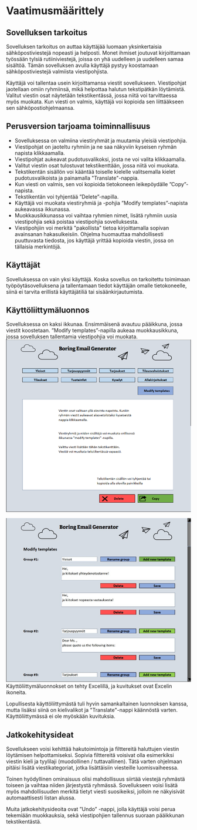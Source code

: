 # Vaatimusmäärittely

## Sovelluksen tarkoitus

Sovelluksen tarkoitus on auttaa käyttäjää luomaan yksinkertaisia sähköpostiviestejä nopeasti ja helposti. Monet ihmiset joutuvat kirjoittamaan työssään tylsiä rutiiniviestejä, joissa on yhä uudelleen ja uudelleen samaa sisältöä. Tämän sovelluksen avulla käyttäjä pystyy koostamaan sähköpostiviestejä valmiista viestipohjista.

Käyttäjä voi tallentaa usein kirjoittamansa viestit sovellukseen. Viestipohjat jaotellaan omiin ryhmiinsä, mikä helpottaa halutun tekstipätkän löytämistä. Valitut viestin osat näytetään tekstikentässä, jossa niitä voi tarvittaessa myös muokata. Kun viesti on valmis, käyttäjä voi kopioida sen liittääkseen sen sähköpostiohjelmaansa.


## Perusversion tarjoama toiminnallisuus
-	Sovelluksessa on valmiina viestiryhmät ja muutamia yleisiä viestipohjia.
-	Viestipohjat on jaoteltu ryhmiin ja ne saa näkyviin kyseisen ryhmän napista klikkaamalla.  
-	Viestipohjat aukeavat pudotusvalikoksi, josta ne voi valita klikkaamalla.
-	Valitut viestin osat tulostuvat tekstikenttään, jossa niitä voi muokata.
-	Tekstikentän sisällön voi kääntää toiselle kielelle valitsemalla kielet pudotusvalikoista ja painamalla "Translate"-nappia.
-	Kun viesti on valmis, sen voi kopioida tietokoneen leikepöydälle ”Copy”-napista.
-	Tekstikentän voi tyhjentää ”Delete”-napilla.
-	Käyttäjä voi muokata viestiryhmiä ja -pohjia ”Modify templates”-napista aukeavassa ikkunassa.
-	Muokkausikkunassa voi vaihtaa ryhmien nimet, lisätä ryhmiin uusia viestipohjia sekä poistaa viestipohjia sovelluksesta.
- Viestipohjiin voi merkitä "pakollista" tietoa kirjoittamalla sopivan avainsanan hakasulkeisiin. Ohjelma huomauttaa mahdollisesti puuttuvasta tiedosta, jos käyttäjä yrittää kopioida viestin, jossa on tällaisia merkintöjä.


## Käyttäjät
Sovelluksessa on vain yksi käyttäjä. Koska sovellus on tarkoitettu toimimaan työpöytäsovelluksena ja tallentamaan tiedot käyttäjän omalle tietokoneelle, siinä ei tarvita erillistä käyttäjätiliä tai sisäänkirjautumista.


## Käyttöliittymäluonnos
Sovelluksessa on kaksi ikkunaa. Ensimmäisenä avautuu pääikkuna, jossa viestit koostetaan. ”Modify templates”-napilla aukeaa muokkausikkuna, jossa sovelluksen tallentamia viestipohjia voi muokata.
![](./kuvat/kayttoliittyma1.png)

![](./kuvat/kayttoliittyma2.png)
Käyttöliittymäluonnokset on tehty Excelillä, ja kuvitukset ovat Excelin ikoneita.

Lopullisesta käyttöliittymästä tuli hyvin samankaltainen luonnoksen kanssa, mutta lisäksi siinä on kielivalikot ja "Translate"-nappi käännöstä varten. Käyttöliittymässä ei ole myöskään kuvituksia.


## Jatkokehitysideat
Sovellukseen voisi kehittää hakutoimintoja ja filttereitä haluttujen viestin löytämisen helpottamiseksi. Sopivia filttereitä voisivat olla esimerkiksi viestin kieli ja tyylilaji (muodollinen / tuttavallinen). Tätä varten ohjelmaan pitäisi lisätä viestikategoriat, jotka lisättäisiin viesteille luomisvaiheessa.

Toinen hyödyllinen ominaisuus olisi mahdollisuus siirtää viestejä ryhmästä toiseen ja vaihtaa niiden järjestystä ryhmässä.
Sovellukseen voisi lisätä myös mahdollisuuden merkitä tietyt viesti suosikeiksi, jolloin ne näkyisivät automaattisesti listan alussa.

Muita jatkokehitysideoita ovat ”Undo” -nappi, jolla käyttäjä voisi perua tekemiään muokkauksia, sekä viestipohjien tallennus suoraan pääikkunan tekstikentästä.
